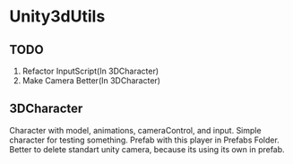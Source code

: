 # Unity3dUtils

## TODO
  1. Refactor InputScript(In 3DCharacter)
  2. Make Camera Better(In 3DCharacter)

## 3DCharacter
Character with model, animations, cameraControl, and input. Simple character for testing something.
Prefab with this player in Prefabs Folder. Better to delete standart unity camera, because its using its own in prefab.
